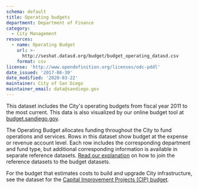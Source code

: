 ```yaml
---
schema: default
title: Operating budgets
department: Department of Finance
category:
  - City Management
resources:
  - name: Operating Budget 
    url: >-
      http://seshat.datasd.org/budget/budget_operating_datasd.csv
    format: csv
license: 'http://www.opendefinition.org/licenses/odc-pddl'
date_issued: '2017-06-30'
date_modified: '2020-03-22'
maintainer: City of San Diego
maintainer_email: data@sandiego.gov
---
```

This dataset includes the City's operating budgets from fiscal year 2011 to the most current. This data is also visualized by our online budget tool at [budget.sandiego.gov](https://budget.sandiego.gov/transparency#/).
<!--more-->

The Operating Budget allocates funding throughout the City to fund operations and services. Rows in this dataset show budget at the expense or revenue account level. Each row includes the corresponding department and fund type, but additional corresponding information is available in separate reference datasets. [Read our explanation](/budget-topic/) on how to join the reference datasets to the budget datasets.

For the budget that estimates costs to build and upgrade City infrastructure, see the dataset for the [Capital Improvement Projects (CIP) budget](/datasets/capital-budget-fy/).